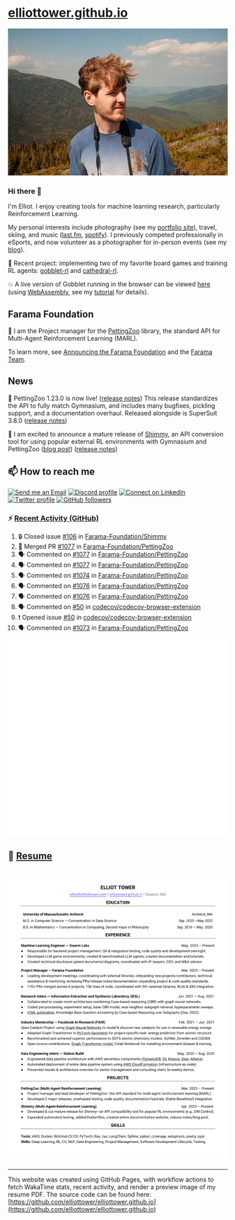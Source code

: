 # [elliottower.github.io](https://github.com/elliottower/elliottower.github.io)

[![A wild Elliot on Mt Washington](https://raw.githubusercontent.com/elliottower/elliottower.github.io/main/src/jpg/DSCF7539-600px.jpg?raw=true)](https://raw.githubusercontent.com/elliottower/elliottower.github.io/main/src/jpg/DSCF7539.jpg?raw=true)

### Hi there 👋

I'm Elliot. I enjoy creating tools for machine learning research, particularly Reinforcement Learning.

My personal interests include photography (see my [portfolio site](https://www.elliottower.com/)), travel, skiing, and music ([last.fm](https://www.last.fm/user/ajsdlfkwer), [spotify](https://open.spotify.com/user/12132818380)). I previously competed professionally in eSports, and now volunteer as a photographer for in-person events (see my [blog](https://www.elliottower.com/stories/?category=events)).

🤖 Recent project: implementing two of my favorite board games and training RL agents: [gobblet-rl](https://github.com/elliottower/gobblet-rl) and [cathedral-rl](https://github.com/elliottower/cathedral-rl). 

💥 A live version of Gobblet running in the browser can be viewed [here](https://elliottower.github.io/gobblet-rl/) (using [WebAssembly](https://webassembly.org/), see my [tutorial](https://github.com/elliottower/gobblet-rl/blob/main/tutorials/WebAssembly/web_assembly.md) for details).

## Farama Foundation

🚀 I am the Project manager for the [PettingZoo](https://github.com/Farama-Foundation/PettingZoo) library, the standard API for Multi-Agent Reinforcement Learning (MARL). 

To learn more, see [Announcing the Farama Foundation](https://farama.org/Announcing-The-Farama-Foundation) and the [Farama Team](https://farama.org/team).

## News

🎉 PettingZoo 1.23.0 is now live! ([release notes](https://github.com/Farama-Foundation/PettingZoo/releases/tag/1.23.0)) This release standardizes the API to fully match Gymnasium, and includes many bugfixes, pickling support, and a documentation overhaul. Released alongside is SuperSuit 3.8.0 ([release notes](https://github.com/Farama-Foundation/SuperSuit/releases/tag/3.8.0)) 

<!-- ![GitHub Release Date](https://img.shields.io/github/release-date/Farama-Foundation/PettingZoo) -->

🎉 I am excited to announce a mature release of [Shimmy](https://github.com/Farama-Foundation/Shimmy), an API conversion tool for using popular external RL environments with Gymnasium and PettingZoo ([blog post](https://farama.org/Announcing-Shimmy)) ([release notes](https://github.com/Farama-Foundation/Shimmy/releases/tag/v1.0.0)) 

## 📫 How to reach me

 [![Send me an Email](https://img.shields.io/badge/email-elliot%40elliottower.com-blue)](mailto:elliot@elliottower.com)
 [![Discord profile](https://img.shields.io/badge/Discord-7289DA?style=flat&logo=discord&logoColor=white)](https://discord.com/users/83091537923145728)
 [![Connect on LinkedIn](https://img.shields.io/badge/--linkedin?label=LinkedIn&logo=LinkedIn&style=social)](https://www.linkedin.com/in/elliot-tower)
 [![Twitter profile](https://img.shields.io/twitter/follow/elliottower?style=social)](https://twitter.com/ElliotTower/)
 [![GitHub followers](https://img.shields.io/github/followers/elliottower?style=social)](https://github.com/elliottower/)

### ⚡ [Recent Activity (GitHub)](https://github.com/elliottower)

<!--START_SECTION:activity-->
1. 🔒 Closed issue [#106](https://github.com/Farama-Foundation/Shimmy/issues/106) in [Farama-Foundation/Shimmy](https://github.com/Farama-Foundation/Shimmy)
2. 🎉 Merged PR [#1077](https://github.com/Farama-Foundation/PettingZoo/pull/1077) in [Farama-Foundation/PettingZoo](https://github.com/Farama-Foundation/PettingZoo)
3. 🗣 Commented on [#1077](https://github.com/Farama-Foundation/PettingZoo/pull/1077#issuecomment-1694061455) in [Farama-Foundation/PettingZoo](https://github.com/Farama-Foundation/PettingZoo)
4. 🗣 Commented on [#1077](https://github.com/Farama-Foundation/PettingZoo/pull/1077#issuecomment-1694061116) in [Farama-Foundation/PettingZoo](https://github.com/Farama-Foundation/PettingZoo)
5. 🗣 Commented on [#1074](https://github.com/Farama-Foundation/PettingZoo/pull/1074#issuecomment-1694060705) in [Farama-Foundation/PettingZoo](https://github.com/Farama-Foundation/PettingZoo)
6. 🗣 Commented on [#1076](https://github.com/Farama-Foundation/PettingZoo/pull/1076#issuecomment-1693712470) in [Farama-Foundation/PettingZoo](https://github.com/Farama-Foundation/PettingZoo)
7. 🗣 Commented on [#1076](https://github.com/Farama-Foundation/PettingZoo/pull/1076#issuecomment-1693637074) in [Farama-Foundation/PettingZoo](https://github.com/Farama-Foundation/PettingZoo)
8. 🗣 Commented on [#50](https://github.com/codecov/codecov-browser-extension/issues/50#issuecomment-1693586055) in [codecov/codecov-browser-extension](https://github.com/codecov/codecov-browser-extension)
9. ❗ Opened issue [#50](https://github.com/codecov/codecov-browser-extension/issues/50) in [codecov/codecov-browser-extension](https://github.com/codecov/codecov-browser-extension)
10. 🗣 Commented on [#1073](https://github.com/Farama-Foundation/PettingZoo/issues/1073#issuecomment-1693565312) in [Farama-Foundation/PettingZoo](https://github.com/Farama-Foundation/PettingZoo)
<!--END_SECTION:activity-->


<picture>
  <a href="https://metrics.lecoq.io/insights?user=elliottower">
   <img src="/github-metrics.svg" alt="Metrics">
  </a>
</picture>

## 📄 [Resume](https://elliottower.github.io/src/pdf/resume.pdf)

<!-- PDF-TO-MARKDOWN:START -->
![Page 1](src/png/page1.png "Page 1")
---
<!-- PDF-TO-MARKDOWN:END -->

----

This website was created using GitHub Pages, with workflow actions to fetch WakaTime stats, recent activity, and render a preview image of my resume PDF. The source code can be found here: [https://github.com/elliottower/elliottower.github.io](https://github.com/elliottower/elliottower.github.io)
